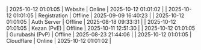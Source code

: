 | 2025-10-12 01:01:05 | Website | Online | 2025-10-12 01:01:02 |
| 2025-10-12 01:01:05 | Registration | Offline | 2025-09-09 16:40:23 |
| 2025-10-12 01:01:05 | Auth Server | Offline | 2025-08-18 09:33:31 |
| 2025-10-12 01:01:05 | Kezan (PvE) | Offline | 2025-10-11 12:51:30 |
| 2025-10-12 01:01:05 | Gurubashi (PvP) | Offline | 2025-08-23 21:44:06 |
| 2025-10-12 01:01:05 | Cloudflare | Online | 2025-10-12 01:01:02 |
